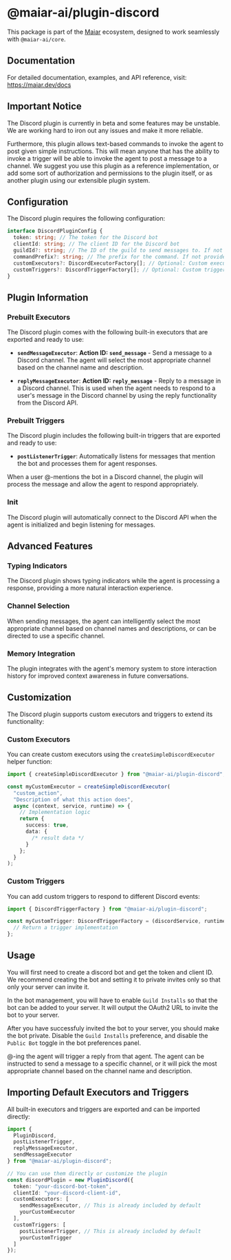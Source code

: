 # @maiar-ai/plugin-discord

This package is part of the [Maiar](https://maiar.dev) ecosystem, designed to work seamlessly with `@maiar-ai/core`.

## Documentation

For detailed documentation, examples, and API reference, visit:
https://maiar.dev/docs

## Important Notice

The Discord plugin is currently in beta and some features may be unstable. We are working hard to iron out any issues and make it more reliable.

Furthermore, this plugin allows text-based commands to invoke the agent to post given simple instructions. This will mean anyone that has the ability to invoke a trigger will be able to invoke the agent to post a message to a channel. We suggest you use this plugin as a reference implementation, or add some sort of authorization and permissions to the plugin itself, or as another plugin using our extensible plugin system.

## Configuration

The Discord plugin requires the following configuration:

```typescript
interface DiscordPluginConfig {
  token: string; // The token for the Discord bot
  clientId: string; // The client ID for the Discord bot
  guildId?: string; // The ID of the guild to send messages to. If not provided, the bot will send messages to the first guild it joins. This is useful if you want to restrict the bot to a specific guild. Guilds are Discord's internal naming convention for servers.
  commandPrefix?: string; // The prefix for the command. If not provided, the default prefix is "!".
  customExecutors?: DiscordExecutorFactory[]; // Optional: Custom executor factories for Discord actions
  customTriggers?: DiscordTriggerFactory[]; // Optional: Custom trigger factories for Discord events
}
```

## Plugin Information

### Prebuilt Executors

The Discord plugin comes with the following built-in executors that are exported and ready to use:

- **`sendMessageExecutor`**: **Action ID: `send_message`** - Send a message to a Discord channel. The agent will select the most appropriate channel based on the channel name and description.

- **`replyMessageExecutor`**: **Action ID: `reply_message`** - Reply to a message in a Discord channel. This is used when the agent needs to respond to a user's message in the Discord channel by using the reply functionality from the Discord API.

### Prebuilt Triggers

The Discord plugin includes the following built-in triggers that are exported and ready to use:

- **`postListenerTrigger`**: Automatically listens for messages that mention the bot and processes them for agent responses.

When a user @-mentions the bot in a Discord channel, the plugin will process the message and allow the agent to respond appropriately.

### Init

The Discord plugin will automatically connect to the Discord API when the agent is initialized and begin listening for messages.

## Advanced Features

### Typing Indicators

The Discord plugin shows typing indicators while the agent is processing a response, providing a more natural interaction experience.

### Channel Selection

When sending messages, the agent can intelligently select the most appropriate channel based on channel names and descriptions, or can be directed to use a specific channel.

### Memory Integration

The plugin integrates with the agent's memory system to store interaction history for improved context awareness in future conversations.

## Customization

The Discord plugin supports custom executors and triggers to extend its functionality:

### Custom Executors

You can create custom executors using the `createSimpleDiscordExecutor` helper function:

```typescript
import { createSimpleDiscordExecutor } from "@maiar-ai/plugin-discord";

const myCustomExecutor = createSimpleDiscordExecutor(
  "custom_action",
  "Description of what this action does",
  async (context, service, runtime) => {
    // Implementation logic
    return {
      success: true,
      data: {
        /* result data */
      }
    };
  }
);
```

### Custom Triggers

You can add custom triggers to respond to different Discord events:

```typescript
import { DiscordTriggerFactory } from "@maiar-ai/plugin-discord";

const myCustomTrigger: DiscordTriggerFactory = (discordService, runtime) => {
  // Return a trigger implementation
};
```

## Usage

You will first need to create a discord bot and get the token and client ID. We recommend creating the bot and setting it to private invites only so that only your server can invite it.

In the bot management, you will have to enable `Guild Installs` so that the bot can be added to your server. It will output the OAuth2 URL to invite the bot to your server.

After you have successfuly invited the bot to your server, you should make the bot private. Disable the `Guild Installs` preference, and disable the `Public Bot` toggle in the bot preferences panel.

@-ing the agent will trigger a reply from that agent. The agent can be instructed to send a message to a specific channel, or it will pick the most appropriate channel based on the channel name and description.

## Importing Default Executors and Triggers

All built-in executors and triggers are exported and can be imported directly:

```typescript
import {
  PluginDiscord,
  postListenerTrigger,
  replyMessageExecutor,
  sendMessageExecutor
} from "@maiar-ai/plugin-discord";

// You can use them directly or customize the plugin
const discordPlugin = new PluginDiscord({
  token: "your-discord-bot-token",
  clientId: "your-discord-client-id",
  customExecutors: [
    sendMessageExecutor, // This is already included by default
    yourCustomExecutor
  ],
  customTriggers: [
    postListenerTrigger, // This is already included by default
    yourCustomTrigger
  ]
});
```
